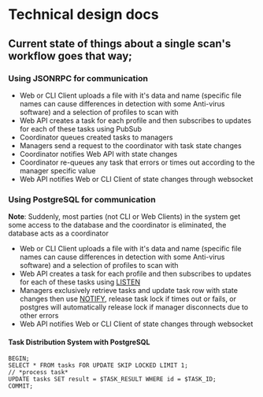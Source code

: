 # Technical design docs

## Current state of things about a single scan's workflow goes that way;

### Using JSONRPC for communication

* Web or CLI Client uploads a file with it's data and name (specific file names can cause differences in detection with some Anti-virus software) and a selection of profiles to scan with
* Web API creates a task for each profile and then subscribes to updates for each of these tasks using PubSub
* Coordinator queues created tasks to managers
* Managers send a request to the coordinator with task state changes
* Coordinator notifies Web API with state changes
* Coordinator re-queues any task that errors or times out according to the manager specific value
* Web API notifies Web or CLI Client of state changes through websocket

### Using PostgreSQL for communication

**Note**: Suddenly, most parties (not CLI or Web Clients) in the system get some access to the database and the coordinator is eliminated, the database acts as a coordinator

* Web or CLI Client uploads a file with it's data and name (specific file names can cause differences in detection with some Anti-virus software) and a selection of profiles to scan with
* Web API creates a task for each profile and then subscribes to updates for each of these tasks using [LISTEN](https://www.postgresql.org/docs/11/sql-listen.html)
* Managers exclusively retrieve tasks and update task row with state changes then use [NOTIFY](https://www.postgresql.org/docs/11/sql-notify.html), release task lock if times out or fails, or postgres will automatically release lock if manager disconnects due to other errors
* Web API notifies Web or CLI Client of state changes through websocket

#### Task Distribution System with PostgreSQL

```
BEGIN;
SELECT * FROM tasks FOR UPDATE SKIP LOCKED LIMIT 1;
// *process task*
UPDATE tasks SET result = $TASK_RESULT WHERE id = $TASK_ID;
COMMIT;
```